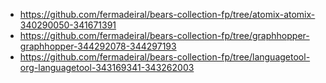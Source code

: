 * https://github.com/fermadeiral/bears-collection-fp/tree/atomix-atomix-340290050-341671391
* https://github.com/fermadeiral/bears-collection-fp/tree/graphhopper-graphhopper-344292078-344297193
* https://github.com/fermadeiral/bears-collection-fp/tree/languagetool-org-languagetool-343169341-343262003
